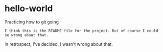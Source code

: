 # hello-world
Practicing how to git going

	I think this is the README file for the project. But of course I could be wrong about that.
In retrospect, I've decided, I wasn't wrong about that.
